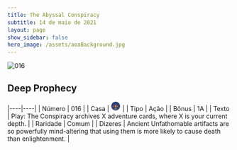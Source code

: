 ```yaml
---
title: The Abyssal Conspiracy
subtitle: 14 de maio de 2021
layout: page
show_sidebar: false
hero_image: /assets/aoaBackground.jpg
---
```


![016](https://cards-keyforge.s3.eu-north-1.amazonaws.com/media/en/tac/016.png)

## Deep Prophecy

|----|----|
| Número | 016 |
| Casa | ![Conspiracy](https://raw.githubusercontent.com/cardsofkeyforge/cardsofkeyforge.github.io/master/rotk/keyraken.png "Conspiracy") |
| Tipo | Ação |
| Bônus | 1A |
| Texto | Play: The Conspiracy archives X adventure cards, where X is your current depth. |
| Raridade | Comum |
| Dizeres | Ancient Unfathomable artifacts are so powerfully mind-altering that using them is more likely to cause death than enlightenment. |
